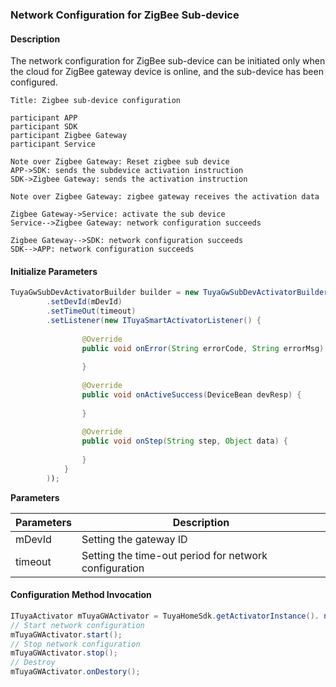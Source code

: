 ### Network Configuration for ZigBee Sub-device

#### Description

The network configuration for ZigBee sub-device can be initiated only when the cloud for ZigBee gateway device is online, and the sub-device has been configured.

```sequence
Title: Zigbee sub-device configuration

participant APP
participant SDK
participant Zigbee Gateway
participant Service

Note over Zigbee Gateway: Reset zigbee sub device
APP->SDK: sends the subdevice activation instruction
SDK->Zigbee Gateway: sends the activation instruction

Note over Zigbee Gateway: zigbee gateway receives the activation data

Zigbee Gateway->Service: activate the sub device
Service-->Zigbee Gateway: network configuration succeeds

Zigbee Gateway-->SDK: network configuration succeeds
SDK-->APP: network configuration succeeds

```

#### Initialize Parameters

```java
TuyaGwSubDevActivatorBuilder builder = new TuyaGwSubDevActivatorBuilder()
        .setDevId(mDevId)
        .setTimeOut(timeout)
        .setListener(new ITuyaSmartActivatorListener() {
                
                @Override
                public void onError(String errorCode, String errorMsg) {
                    
                }
                
                @Override
                public void onActiveSuccess(DeviceBean devResp) {
                    
                }
                
                @Override
                public void onStep(String step, Object data) {
                    
                }
            }
        ));
```
**Parameters**

| Parameters         | Description |
| ------------ | -------------------------- |
| mDevId           | Setting the gateway ID |
| timeout         | Setting the time-out period for network configuration |

#### Configuration Method Invocation

```java
ITuyaActivator mTuyaGWActivator = TuyaHomeSdk.getActivatorInstance(). newGwSubDevActivator(builder);
// Start network configuration
mTuyaGWActivator.start();
// Stop network configuration
mTuyaGWActivator.stop();
// Destroy
mTuyaGWActivator.onDestory();
```
